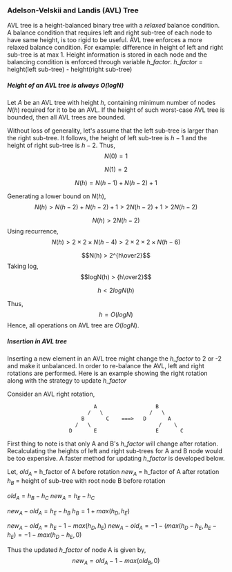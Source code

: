 ### Adelson-Velskii and Landis (AVL) Tree
AVL tree is a height-balanced binary tree with a $relaxed$ balance condition. A balance condition that requires left and right sub-tree of each node to have same height, is too rigid to be useful. AVL tree enforces a more relaxed balance condition. For example: difference in height of left and right sub-tree is at max 1. Height information is stored in each node and the balancing condition is enforced through variable $h\_factor$.
$h\_factor$ = height(left sub-tree) - height(right sub-tree)

##### Height of an AVL tree is always $O(logN)$
Let $A$ be an AVL tree with height $h$, containing minimum number of nodes $N(h)$ required for it to be an AVL. If the height of such worst-case AVL tree is bounded, then all AVL trees are bounded.

Without loss of generality, let's assume that the left sub-tree is larger than the right sub-tree. It follows, the height of left sub-tree is $h-1$ and the height of right sub-tree is $h-2$.
Thus,
$$N(0) = 1$$

$$N(1) = 2$$

$$N(h) = N(h-1) + N(h-2) + 1$$

Generating a lower bound on $N(h)$,
$$N(h) > N(h-2) + N(h-2) + 1 > 2N(h-2) + 1 > 2N(h-2)$$

$$N(h) > 2N(h-2)$$
Using recurrence,
$$N(h) > 2\times2\times N(h-4) > 2\times2\times2\times N(h-6)$$

$$N(h) > 2^{h\over2}$$
Taking log,
$$logN(h) > {h\over2}$$

$$h < 2logN(h)$$

Thus,
$$h = O(logN)$$
Hence, all operations on AVL tree are $O(logN)$.

##### Insertion in AVL tree
Inserting a new element in an AVL tree might change the $h\_factor$ to 2 or -2 and make it unbalanced. In order to re-balance the AVL, left and right rotations are performed. Here is an example showing the right rotation along with the strategy to update $h\_factor$

Consider an AVL right rotation,

                                A                   B
                              /   \               /   \
                            B       C    ===>   D       A       
                          /   \                      /    \     
                        D       E                   E       C
First thing to note is that only A and B's $h\_factor$ will change after rotation. Recalculating the heights of left and right sub-trees for A and B node would be too expensive. A faster method for updating $h\_factor$ is developed below.

Let,
$old_A$ = h_factor of A before rotation
$new_A$ = h_factor of A after rotation
$h_B$ = height of sub-tree with root node B before rotation

$old_A = h_B - h_C$
$new_A = h_E - h_C$

$new_A - old_A = h_E - h_B$
$h_B = 1 + max(h_D, h_E)$

$new_A - old_A = h_E - 1 - max(h_D, h_E)$
$new_A - old_A = - 1 - (max(h_D - h_E, h_E - h_E) = - 1 - max(h_D - h_E, 0)$

Thus the updated $h\_factor$ of node A is given by,
$$new_A = old_A - 1 - max(old_B, 0)$$
